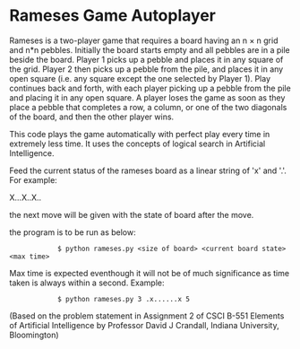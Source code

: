 # Rameses Game Autoplayer

Rameses is a two-player game that requires a board having an n × n grid and n*n pebbles. Initially the board starts empty and all pebbles are in a pile beside the board. Player 1 picks up a pebble and places it in any square of the grid. Player 2 then picks up a pebble from the pile, and places it in any open square (i.e. any square except the one selected by Player 1). Play continues back and forth, with each player picking up a pebble from the pile and placing it in any open square. A player loses the game as soon as they place a pebble that completes a row, a column, or one of the two diagonals of the board, and then the other player wins.

This code plays the game automatically with perfect play every time in extremely less time. It uses the concepts of logical search in Artificial Intelligence.

Feed the current status of the rameses board as a linear string of 'x' and '.'. For example:

X...X..X..

the next move will be given with the state of board after the move.

the program is to be run as below:

				$ python rameses.py <size of board> <current board state> <max time>

Max time is expected eventhough it will not be of much significance as time taken is always within a second.
Example:

				$ python rameses.py 3 .x......x 5

(Based on the problem statement in Assignment 2 of CSCI B-551 Elements of Artificial Intelligence by Professor David J Crandall, Indiana University, Bloomington)